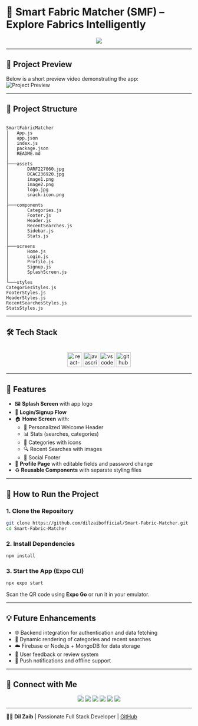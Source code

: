 # 🧵 Smart Fabric Matcher (SMF) – Explore Fabrics Intelligently

<p align="center">
  <img src="https://readme-typing-svg.herokuapp.com/?lines=Welcome+to+Smart+Fabric+Matcher!;Find+Your+Perfect+Fabric+with+Ease...&font=Fira%20Code&center=true&width=420&height=50">
</p>

---

## 📸 Project Preview

Below is a short preview video demonstrating the app:  
![Project Preview](Preview/SMFPreview.gif)

---

## 📌 Project Structure

```

SmartFabricMatcher
│   App.js
│   app.json
│   index.js
│   package.json
│   README.md
│
├───assets
│       DARF227060.jpg
│       DCAC236920.jpg
│       image1.png
│       image2.png
│       logo.jpg
│       snack-icon.png
│
├───components
│       Categories.js
│       Footer.js
│       Header.js
│       RecentSearches.js
│       Sidebar.js
│       Stats.js
│
├───screens
│       Home.js
│       Login.js
│       Profile.js
│       Signup.js
│       SplashScreen.js
│
└───styles
CategoriesStyles.js
FooterStyles.js
HeaderStyles.js
RecentSearchesStyles.js
StatsStyles.js

````

---

## 🛠 Tech Stack

<div align="center" style="display: inline_block"><br>
  <img src="https://raw.githubusercontent.com/devicons/devicon/master/icons/react/react-original-wordmark.svg" alt="react-native" width="40" height="40"/>
  <img src="https://raw.githubusercontent.com/devicons/devicon/master/icons/javascript/javascript-original.svg" alt="javascript" width="40" height="40"/>
  <img src="https://raw.githubusercontent.com/devicons/devicon/master/icons/visualstudio/visualstudio-plain.svg" alt="vscode" width="40" height="40"/>
  <img src="https://raw.githubusercontent.com/devicons/devicon/master/icons/github/github-original.svg" alt="github" width="40" height="40"/>
</div>

---

## 🌟 Features

- 🖼️ **Splash Screen** with app logo
- 🔐 **Login/Signup Flow**
- 🏠 **Home Screen** with:
  - 👋 Personalized Welcome Header
  - 📊 Stats (searches, categories)
  - 🧵 Categories with icons
  - 🔍 Recent Searches with images
  - 📱 Social Footer
- 👤 **Profile Page** with editable fields and password change
- ♻️ **Reusable Components** with separate styling files

---

## 🚀 How to Run the Project

### 1. Clone the Repository

```sh
git clone https://github.com/dilzaibofficial/Smart-Fabric-Matcher.git
cd Smart-Fabric-Matcher
````

### 2. Install Dependencies

```sh
npm install
```

### 3. Start the App (Expo CLI)

```sh
npx expo start
```

Scan the QR code using **Expo Go** or run it in your emulator.

---

## 💡 Future Enhancements

* 🌐 Backend integration for authentication and data fetching
* 🔄 Dynamic rendering of categories and recent searches
* ☁️ Firebase or Node.js + MongoDB for data storage
* 💬 User feedback or review system
* 📲 Push notifications and offline support

---

## 📡 Connect with Me

<div align="center">
  <a href="https://dilzaibofficial.github.io/" target="_blank"><img src="https://img.shields.io/badge/website-000000?style=for-the-badge&logo=About.me&logoColor=white"></a>
  <a href="https://www.linkedin.com/in/dilzaibofficial" target="_blank"><img src="https://img.shields.io/badge/LinkedIn-0077B5?style=for-the-badge&logo=linkedin&logoColor=white"></a>
  <a href="https://x.com/dilzaibofficial" target="_blank"><img src="https://img.shields.io/badge/Twitter-1DA1F2?style=for-the-badge&logo=twitter&logoColor=white"></a>
  <a href="https://www.instagram.com/dilzaibofficial" target="_blank"><img src="https://img.shields.io/badge/Instagram-E4405F?style=for-the-badge&logo=instagram&logoColor=white"></a>
  <a href="https://youtube.com/@dilzaibofficial" target="_blank"><img src="https://img.shields.io/badge/YouTube-FF0000?style=for-the-badge&logo=youtube&logoColor=white"></a>
  <a href="https://www.facebook.com/share/165J8YXU5k/" target="_blank"><img src="https://img.shields.io/badge/Facebook-1877F2?style=for-the-badge&logo=facebook&logoColor=white"></a>
</div>

---

👨‍💻 **Dil Zaib** | Passionate Full Stack Developer | [GitHub](https://github.com/dilzaibofficial)
